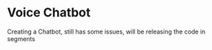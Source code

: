 # Voice Chatbot
 
 Creating a Chatbot, still has some issues, will be releasing the code in segments
